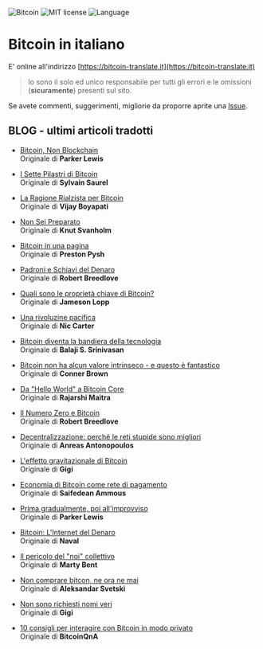 ![Bitcoin](https://img.shields.io/badge/bitcoin-btc-orange) ![MIT license](https://img.shields.io/badge/license-MIT-blue) ![Language](https://img.shields.io/badge/language-ITA-green)

# Bitcoin in italiano

E' online all'indirizzo [https://bitcoin-translate.it](https://bitcoin-translate.it)

> Io sono il solo ed unico responsabile per tutti gli errori e le omissioni (__sicuramente__) presenti sul sito.

Se avete commenti, suggerimenti, migliorie da proporre aprite una [Issue](https://github.com/citizen010/bitcoin-translate/issues/new/choose).

## BLOG - ultimi articoli tradotti

 - [Bitcoin, Non Blockchain](https://bitcoin-translate.it/blog/20201006.php)<br />
Originale di __Parker Lewis__

 - [I Sette Pilastri di Bitcoin](https://bitcoin-translate.it/blog/20200930.php)<br />
Originale di __Sylvain Saurel__

 - [La Ragione Rialzista per Bitcoin](https://bitcoin-translate.it/blog/20200922.php)<br />
Originale di __Vijay Boyapati__

 - [Non Sei Preparato](https://bitcoin-translate.it/blog/20200924.php)<br />
Originale di __Knut Svanholm__

 - [Bitcoin in una pagina](https://bitcoin-translate.it/blog/20200914.php)<br />
Originale di __Preston Pysh__

 - [Padroni e Schiavi del Denaro](https://bitcoin-translate.it/blog/20200909.php)<br />
Originale di __Robert Breedlove__

 - [Quali sono le proprietà chiave di Bitcoin?](https://bitcoin-translate.it/blog/20200907.php)<br />
Originale di __Jameson Lopp__

 - [Una rivoluzine pacifica](https://bitcoin-translate.it/blog/20200905.php)<br />
Originale di __Nic Carter__

 - [Bitcoin diventa la bandiera della tecnologia](https://bitcoin-translate.it/blog/20200904.php)<br />
Originale di __Balaji S. Srinivasan__

 - [Bitcoin non ha alcun valore intrinseco - e questo è fantastico](https://bitcoin-translate.it/blog/20200903.php)<br />
Originale di __Conner Brown__

 - [Da "Hello World" a Bitcoin Core](https://bitcoin-translate.it/blog/20200902.php)<br />
Originale di __Rajarshi Maitra__

 - [Il Numero Zero e Bitcoin](https://bitcoin-translate.it/blog/20200831.php)<br />
Originale di __Robert Breedlove__

- [Decentralizzazione: perché le reti stupide sono migliori](https://bitcoin-translate.it/blog/20200828.php)<br />
Originale di __Anreas Antonopoulos__

- [L'effetto gravitazionale di Bitcoin](https://bitcoin-translate.it/blog/20200824.php)<br />
Originale di __Gigi__

- [Economia di Bitcoin come rete di pagamento](https://bitcoin-translate.it/blog/20200815.php)<br />
Originale di __Saifedean Ammous__

- [Prima gradualmente, poi all'improvviso](https://bitcoin-translate.it/blog/20200814.php)<br />
Originale di __Parker Lewis__

- [Bitcoin: L'Internet del Denaro](https://bitcoin-translate.it/blog/20200813.php)<br />
Originale di __Naval__

- [Il pericolo del "noi" collettivo](https://bitcoin-translate.it/blog/20200812.php)<br />
Originale di __Marty Bent__

- [Non comprare bitcon, ne ora ne mai](https://bitcoin-translate.it/blog/20200807.php)<br />
Originale di __Aleksandar Svetski__

- [Non sono richiesti nomi veri](https://bitcoin-translate.it/blog/20200730.php)<br />
Originale di __Gigi__

- [10 consigli per interagire con Bitcoin in modo privato](https://bitcoin-translate.it/blog/20200726.php)<br />
Originale di __BitcoinQnA__

